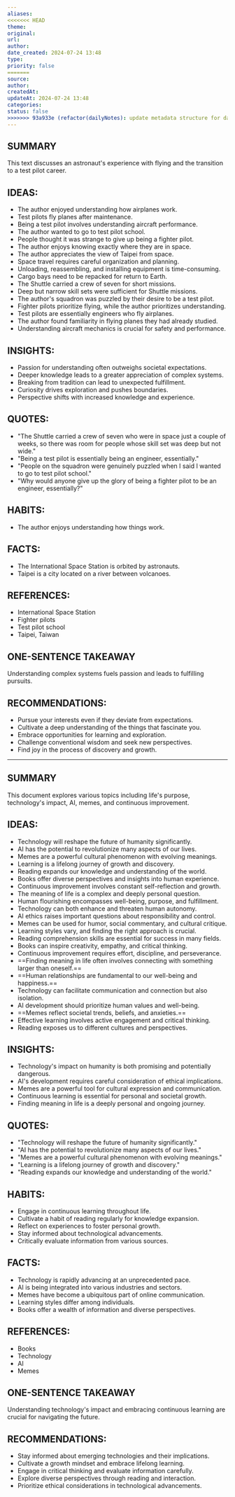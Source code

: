 ```yaml
---
aliases: 
<<<<<<< HEAD
theme: 
original: 
url: 
author: 
date_created: 2024-07-24 13:48
type: 
priority: false
=======
source: 
author: 
createdAt: 
updateAt: 2024-07-24 13:48
categories: 
status: false
>>>>>>> 93a933e (refactor(dailyNotes): update metadata structure for daily notes)
---
```

## SUMMARY
This text discusses an astronaut's experience with flying and the transition to a test pilot career. 

## IDEAS:
* The author enjoyed understanding how airplanes work.
* Test pilots fly planes after maintenance.
* Being a test pilot involves understanding aircraft performance.
* The author wanted to go to test pilot school.
* People thought it was strange to give up being a fighter pilot.
* The author enjoys knowing exactly where they are in space.
*  The author appreciates the view of Taipei from space.
*  Space travel requires careful organization and planning.
* Unloading, reassembling, and installing equipment is time-consuming.
*  Cargo bays need to be repacked for return to Earth.
* The Shuttle carried a crew of seven for short missions.
* Deep but narrow skill sets were sufficient for Shuttle missions.
*  The author's squadron was puzzled by their desire to be a test pilot.
* Fighter pilots prioritize flying, while the author prioritizes understanding.
* Test pilots are essentially engineers who fly airplanes.
* The author found familiarity in flying planes they had already studied.
* Understanding aircraft mechanics is crucial for safety and performance.

## INSIGHTS:
* Passion for understanding often outweighs societal expectations.
*  Deeper knowledge leads to a greater appreciation of complex systems.
*  Breaking from tradition can lead to unexpected fulfillment.
*  Curiosity drives exploration and pushes boundaries.
*  Perspective shifts with increased knowledge and experience.

## QUOTES:
* "The Shuttle carried a crew of seven who were in space just a couple of weeks, so there was room for people whose skill set was deep but not wide."
* "Being a test pilot is essentially being an engineer, essentially."
*  "People on the squadron were genuinely puzzled when I said I wanted to go to test pilot school."
* "Why would anyone give up the glory of being a fighter pilot to be an engineer, essentially?"

## HABITS:
* The author enjoys understanding how things work. 


## FACTS:
* The International Space Station is orbited by astronauts.
* Taipei is a city located on a river between volcanoes.



## REFERENCES:
* International Space Station
* Fighter pilots 
* Test pilot school
*  Taipei, Taiwan

## ONE-SENTENCE TAKEAWAY
Understanding complex systems fuels passion and leads to fulfilling pursuits.


## RECOMMENDATIONS:
* Pursue your interests even if they deviate from expectations.
* Cultivate a deep understanding of the things that fascinate you.
* Embrace opportunities for learning and exploration. 
* Challenge conventional wisdom and seek new perspectives.
* Find joy in the process of discovery and growth.














---
## SUMMARY

This document explores various topics including life's purpose, technology's impact, AI, memes, and continuous improvement. 

## IDEAS:

*  Technology will reshape the future of humanity significantly.
*  AI has the potential to revolutionize many aspects of our lives.
*  Memes are a powerful cultural phenomenon with evolving meanings.
*  Learning is a lifelong journey of growth and discovery.
*  Reading expands our knowledge and understanding of the world.
*  Books offer diverse perspectives and insights into human experience.
*  Continuous improvement involves constant self-reflection and growth.
*  The meaning of life is a complex and deeply personal question.
*  Human flourishing encompasses well-being, purpose, and fulfillment.
*  Technology can both enhance and threaten human autonomy.
*  AI ethics raises important questions about responsibility and control.
*  Memes can be used for humor, social commentary, and cultural critique.
*  Learning styles vary, and finding the right approach is crucial.
*  Reading comprehension skills are essential for success in many fields.
*  Books can inspire creativity, empathy, and critical thinking.
*  Continuous improvement requires effort, discipline, and perseverance.
*  ==Finding meaning in life often involves connecting with something larger than oneself.==
*  ==Human relationships are fundamental to our well-being and happiness.==
*  Technology can facilitate communication and connection but also isolation.
*  AI development should prioritize human values and well-being.
*  ==Memes reflect societal trends, beliefs, and anxieties.==
*  Effective learning involves active engagement and critical thinking.
*  Reading exposes us to different cultures and perspectives.

## INSIGHTS:

* Technology's impact on humanity is both promising and potentially dangerous.
* AI's development requires careful consideration of ethical implications.
* Memes are a powerful tool for cultural expression and communication.
* Continuous learning is essential for personal and societal growth.
* Finding meaning in life is a deeply personal and ongoing journey.

## QUOTES:


* "Technology will reshape the future of humanity significantly."
* "AI has the potential to revolutionize many aspects of our lives."
* "Memes are a powerful cultural phenomenon with evolving meanings."
* "Learning is a lifelong journey of growth and discovery."
* "Reading expands our knowledge and understanding of the world."

## HABITS:


*  Engage in continuous learning throughout life.
*  Cultivate a habit of reading regularly for knowledge expansion.
*  Reflect on experiences to foster personal growth.
*  Stay informed about technological advancements.
*  Critically evaluate information from various sources.

## FACTS:


* Technology is rapidly advancing at an unprecedented pace.
* AI is being integrated into various industries and sectors.
* Memes have become a ubiquitous part of online communication.
* Learning styles differ among individuals.
* Books offer a wealth of information and diverse perspectives.

## REFERENCES:


*  Books 
*  Technology
*  AI
*  Memes

## ONE-SENTENCE TAKEAWAY

Understanding technology's impact and embracing continuous learning are crucial for navigating the future.

## RECOMMENDATIONS:

*  Stay informed about emerging technologies and their implications.
*  Cultivate a growth mindset and embrace lifelong learning.
*  Engage in critical thinking and evaluate information carefully.
*  Explore diverse perspectives through reading and interaction.
*  Prioritize ethical considerations in technological advancements.





